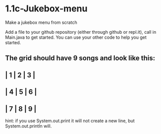 # 1.1c-Jukebox-menu
Make a jukebox menu from scratch

Add a file to your github repository (either through github or repl.it), call in Main.java to get started. You can use your other code to help you get started.

The grid should have 9 songs and look like this:
-------------
| 1 | 2 | 3 |
-------------
| 4 | 5 | 6 |
-------------
| 7 | 8 | 9 |
-------------

hint:
if you use System.out.print it will not create a new line, but System.out.println will.
